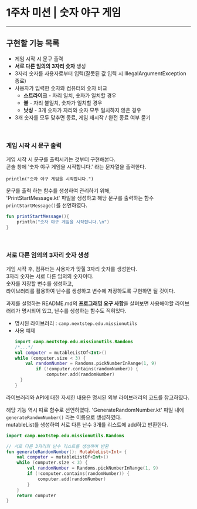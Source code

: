 1주차 미션 | 숫자 야구 게임
=======================
-----------------------

## 구현할 기능 목록
* 게임 시작 시 문구 출력
* __서로 다른 임의의 3자리 숫자__ 생성
* 3자리 숫자를 사용자로부터 입력(잘못된 값 입력 시 IllegalArgumentException 종료)
* 사용자가 입력한 숫자와 컴퓨터의 숫자 비교
    + __스트라이크__ - 자리 일치, 숫자가 일치할 경우
    + __볼__ - 자리 불일치, 숫자가 일치할 경우
    + __낫싱__ - 3개 숫자가 자리와 숫자 모두 일치하지 않은 경우
* 3개 숫자를 모두 맞추면 종료, 게임 재시작 / 완전 종료 여부 묻기

<br>

### 게임 시작 시 문구 출력
게임 시작 시 문구를 출력시키는 것부터 구현해본다.   
콘솔 창에 '숫자 야구 게임을 시작합니다.' 라는 문자열을 출력한다.

    println("숫자 야구 게임을 시작합니다.")

문구를 출력 하는 함수를 생성하여 관리하기 위해,   
'PrintStartMessage.kt' 파일을 생성하고 해당 문구를 출력하는 함수 `printStartMessage()`를 선언하였다. 
```kotlin
fun printStartMessage(){
    println("숫자 야구 게임을 시작합니다.\n")
}
```
<br>

### 서로 다른 임의의 3자리 숫자 생성
게임 시작 후, 컴퓨터는 사용자가 맞힐 3자리 숫자를 생성한다.   
3자리 숫자는 서로 다른 임의의 숫자이다.   
숫자를 저장할 변수를 생성하고,   
라이브러리를 활용하여 난수를 생성하고 변수에 저장하도록 구현하면 될 것이다.

과제를 설명하는 README.md의 **프로그래밍 요구 사항**을 살펴보면 사용해야할 라이브러리가 명시되어 있고, 
난수를 생성하는 함수도 적혀있다.

* 명시된 라이브러리 : `camp.nextstep.edu.missionutils`
* 사용 예제
  ```kotlin
  import camp.nextstep.edu.missionutils.Randoms
  /*...*/
  val computer = mutableListOf<Int>()
  while (computer.size < 3) {
      val randomNumber = Randoms.pickNumberInRange(1, 9)
          if (!computer.contains(randomNumber)) {
              computer.add(randomNumber)
    }
  }
  ```

라이브러리와 API에 대한 자세한 내용은 명시된 외부 라이브러리의 코드를 참고하였다.   

해당 기능 역시 따로 함수로 선언하였다. 'GenerateRandomNumber.kt' 파일 내에 `generateRandomNumber()` 라는 이름으로 생성하였다.   
mutableList를 생성하여 서로 다른 난수 3개를 리스트에 add하고 반환한다.
```kotlin
import camp.nextstep.edu.missionutils.Randoms

// 서로 다른 3자리의 난수 리스트를 생성하여 반환
fun generateRandomNumber(): MutableList<Int> {
    val computer = mutableListOf<Int>()
    while (computer.size < 3) {
        val randomNumber = Randoms.pickNumberInRange(1, 9)
        if (!computer.contains(randomNumber)) {
            computer.add(randomNumber)
        }
    }
    return computer
}
```

